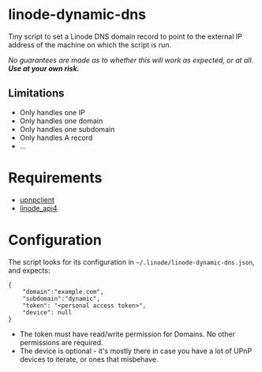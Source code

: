# linode-dynamic-dns
Tiny script to set a Linode DNS domain record to point to the external IP address of the machine on which the script is run.

_No guarantees are made as to whether this will work as expected, or at all. **Use at your own risk.**_

## Limitations

* Only handles one IP
* Only handles one domain
* Only handles one subdomain
* Only handles A record
* ...

# Requirements
* [upnpclient](https://pypi.org/project/upnpclient/)
* [linode_api4](https://pypi.org/project/linode-api4/)

# Configuration

The script looks for its configuration in `~/.linode/linode-dynamic-dns.json`, and expects:

```
{
    "domain":"example.com",
    "subdomain":"dynamic",
    "token": "<personal access token>",
    "device": null
}
```

* The token must have read/write permission for Domains. No other permissions are required.
* The device is optional - it's mostly there in case you have a lot of UPnP devices to iterate, or ones that misbehave.
